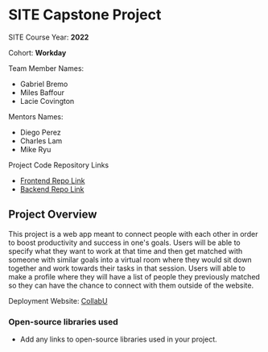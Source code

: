 # SITE Capstone Project

SITE Course Year: **2022**

Cohort: **Workday**

Team Member Names:

  - Gabriel Bremo
  - Miles Baffour
  - Lacie Covington

Mentors Names:

  - Diego Perez
  - Charles Lam
  - Mike Ryu

Project Code Repository Links

* [Frontend Repo Link](https://github.com/Workday-Pod-4/CollabU/tree/main/capstone-project/ui)
* [Backend Repo Link](https://github.com/Workday-Pod-4/CollabU/tree/main/capstone-project/api)

## Project Overview

This project is a web app meant to connect people with each other in order to boost productivity and success in one's goals. Users will be able to specify what they want to work at that time and then get matched with someone with similar goals into a virtual room where they would sit down together and work towards their tasks in that session. Users will able to make a profile where they will have a list of people they previously matched so they can have the chance to connect with them outside of the website.

Deployment Website: [CollabU](https://collabu.surge.sh/)

### Open-source libraries used

- Add any links to open-source libraries used in your project.
